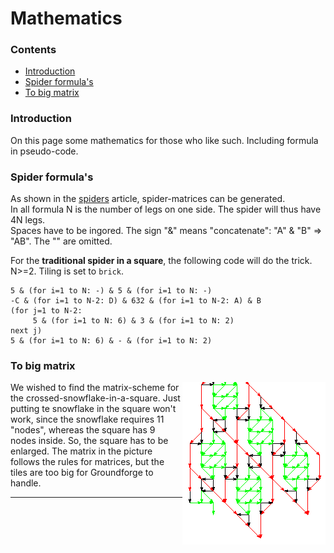 # Mathematics

### Contents
* [Introduction](#introduction)
* [Spider formula's](#spider-formulas)
* [To big matrix](#to-big-matrix)

### Introduction
On this page some mathematics for those who like such. Including formula in pseudo-code.

### Spider formula's
As shown in the [spiders][spiders-page] article, spider-matrices can be generated.      
In all formula N is the number of legs on one side. The spider will thus have 4N legs.   
Spaces have to be ingored. The sign "&" means "concatenate": "A" & "B" => "AB". The "" are omitted.   
      
For the **traditional spider in a square**, the following code will do the trick. N>=2. Tiling is set to `brick`.       
     
```  
5 & (for i=1 to N: -) & 5 & (for i=1 to N: -)               
-C & (for i=1 to N-2: D) & 632 & (for i=1 to N-2: A) & B              
(for j=1 to N-2:                                                     
     5 & (for i=1 to N: 6) & 3 & (for i=1 to N: 2)                    
next j)                                                          
5 & (for i=1 to N: 6) & - & (for i=1 to N: 2)                 
``` 

### To big matrix
<img alt="to big matrix" align="right" src=https://github.com/MAETempels/MAE-gf/blob/master/images/gf-sn-nott.png> 

We wished to find the matrix-scheme for the crossed-snowflake-in-a-square. Just putting te snowflake in the square won't work, since the snowflake requires 11 "nodes", whereas the square has 9 nodes inside. So, the square has to be enlarged. The matrix in the picture follows the rules for matrices, but the tiles are too big for Groundforge to handle. 
      
      
      
            
      
      
***


[spiders-page]: https://github.com/MAETempels/MAE-gf/wiki/Spiders

[to-big-sn]: https://maetempels.github.io/MAE-gf/images/gf-sn-nott.png
